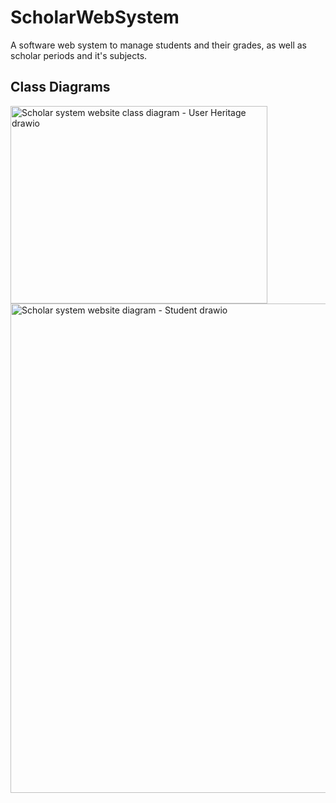 # ScholarWebSystem
A software web system to manage students and their grades, as well as scholar periods and it's subjects.

## Class Diagrams

  <img width="411" height="316" alt="Scholar system website class diagram - User Heritage drawio" src="https://github.com/user-attachments/assets/c88dcae3-b594-4220-ada0-ec777c06e69c" /> \
  <img width="1031" height="783" alt="Scholar system website diagram - Student drawio" src="https://github.com/user-attachments/assets/a8a35592-abe1-45d9-bf1e-c2368365e34e" />
